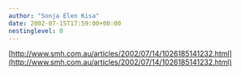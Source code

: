 ```yaml
---
author: "Sonja Elen Kisa"
date: 2002-07-15T17:59:00+00:00
nestinglevel: 0
---
```

[http://www.smh.com.au/articles/2002/07/14/1026185141232.html](http://www.smh.com.au/articles/2002/07/14/1026185141232.html)